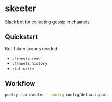 # skeeter

Slack bot for collecting gossip in channels

## Quickstart

Bot Token scopes needed:
 * `channels:read`
 * `channels:history`
 * `chat:write`
 
## Workflow

``` bash
poetry run skeeter --config config/default.yaml
```